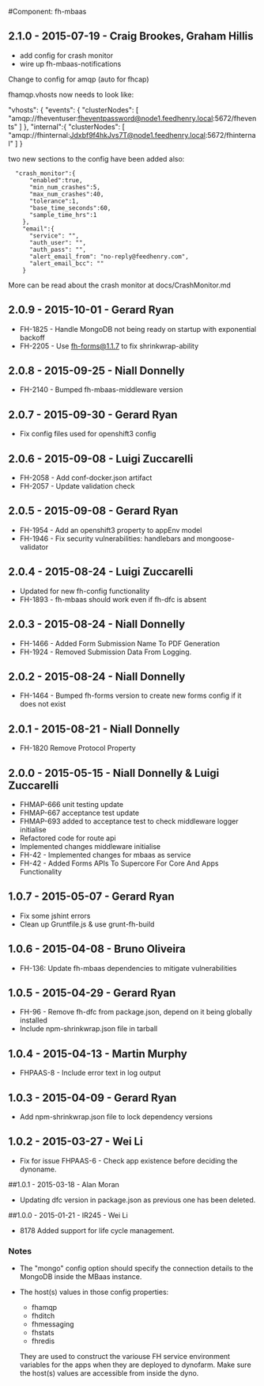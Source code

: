 #Component: fh-mbaas
## 2.1.0 - 2015-07-19 - Craig Brookes, Graham Hillis
* add config for crash monitor
* wire up fh-mbaas-notifications

Change to config for amqp (auto for fhcap)

fhamqp.vhosts now needs to look like:

"vhosts": {
      "events": {
        "clusterNodes": [
          "amqp://fheventuser:fheventpassword@node1.feedhenry.local:5672/fhevents"
        ]
      },
      "internal":{
        "clusterNodes": [
          "amqp://fhinternal:Jdxbf9f4hkJvs7T@node1.feedhenry.local:5672/fhinternal"
        ]
      }
      
two new sections to the config have been added also:
      
      "crash_monitor":{
          "enabled":true,
          "min_num_crashes":5,
          "max_num_crashes":40,
          "tolerance":1,
          "base_time_seconds":60,
          "sample_time_hrs":1
        },
        "email":{
          "service": "",
          "auth_user": "",
          "auth_pass": "",
          "alert_email_from": "no-reply@feedhenry.com",
          "alert_email_bcc": ""
        }

More can be read about the crash monitor at docs/CrashMonitor.md

## 2.0.9 - 2015-10-01 - Gerard Ryan
* FH-1825 - Handle MongoDB not being ready on startup with exponential backoff
* FH-2205 - Use fh-forms@1.1.7 to fix shrinkwrap-ability

## 2.0.8 - 2015-09-25 - Niall Donnelly
* FH-2140 - Bumped fh-mbaas-middleware version

## 2.0.7 - 2015-09-30 - Gerard Ryan
* Fix config files used for openshift3 config

## 2.0.6 - 2015-09-08 - Luigi Zuccarelli
* FH-2058 - Add conf-docker.json artifact
* FH-2057 - Update validation check

## 2.0.5 - 2015-09-08 - Gerard Ryan
* FH-1954 - Add an openshift3 property to appEnv model
* FH-1946 - Fix security vulnerabilities: handlebars and mongoose-validator

## 2.0.4 - 2015-08-24 - Luigi Zuccarelli
* Updated for new fh-config functionality
* FH-1893 - fh-mbaas should work even if fh-dfc is absent

## 2.0.3 - 2015-08-24 - Niall Donnelly

* FH-1466 - Added Form Submission Name To PDF Generation
* FH-1924 - Removed Submission Data From Logging.

## 2.0.2 - 2015-08-24 - Niall Donnelly

* FH-1464 - Bumped fh-forms version to create new forms config if it does not exist

## 2.0.1 - 2015-08-21 - Niall Donnelly

* FH-1820 Remove Protocol Property

## 2.0.0 - 2015-05-15 - Niall Donnelly & Luigi Zuccarelli
* FHMAP-666 unit testing update
* FHMAP-667 acceptance test update
* FHMAP-693 added to acceptance test to check middleware logger initialise
* Refactored code for route api
* Implemented changes middleware initialise
* FH-42 - Implemented changes for mbaas as service
* FH-42 - Added Forms APIs To Supercore For Core And Apps Functionality

## 1.0.7 - 2015-05-07 - Gerard Ryan
* Fix some jshint errors
* Clean up Gruntfile.js & use grunt-fh-build

## 1.0.6 - 2015-04-08 - Bruno Oliveira
* FH-136: Update fh-mbaas dependencies to mitigate vulnerabilities

## 1.0.5 - 2015-04-29 - Gerard Ryan
* FH-96 - Remove fh-dfc from package.json, depend on it being globally installed
* Include npm-shrinkwrap.json file in tarball

## 1.0.4 - 2015-04-13 - Martin Murphy
* FHPAAS-8 - Include error text in log output

## 1.0.3 - 2015-04-09 - Gerard Ryan
* Add npm-shrinkwrap.json file to lock dependency versions

## 1.0.2 - 2015-03-27 - Wei Li
* Fix for issue FHPAAS-6 - Check app existence before deciding the dynoname.

##1.0.1 - 2015-03-18 - Alan Moran

* Updating dfc version in package.json as previous one has been deleted.

##1.0.0 - 2015-01-21 - IR245 - Wei Li

* 8178 Added support for life cycle management.

### Notes

* The "mongo" config option should specify the connection details to the MongoDB inside the MBaas instance.

* The host(s) values in those config properties:

  * fhamqp
  * fhditch
  * fhmessaging
  * fhstats
  * fhredis

  They are used to construct the variouse FH service environment variables for the apps when they are deployed to dynofarm. Make sure the host(s) values are accessible from inside the dyno.
